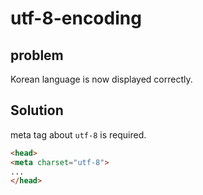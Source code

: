 # utf-8-encoding

## problem

Korean language is now displayed correctly.

## Solution

meta tag about `utf-8` is required.

```html
<head>
<meta charset="utf-8">
...
</head>
```